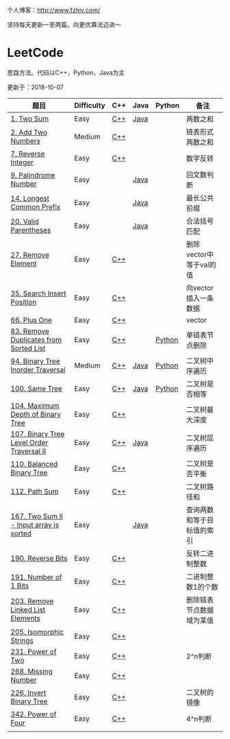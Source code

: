 个人博客：http://www.fzhiy.com/

坚持每天更新一至两篇。向更优算法迈进～

# LeetCode
思路方法。代码以C++，Python，Java为主

更新于：2018-10-07


| 题目                                                         | Difficulty | C++                                                          | Java                                                         | Python                                                       | 备注                       |
| ------------------------------------------------------------ | ---------- | ------------------------------------------------------------ | ------------------------------------------------------------ | ------------------------------------------------------------ | -------------------------- |
| [1. Two Sum](https://leetcode.com/problems/two-sum/description/) | Easy       | [C++](https://github.com/fengzhiyugithub/LeetCode/blob/master/Directory/1.%20Two%20Sum/Solution.cpp) | [Java](https://github.com/fengzhiyugithub/LeetCode/blob/master/Directory/1.%20Two%20Sum/Solution.java) |                                                              | 两数之和                   |
| [2. Add Two   Numbers](https://leetcode.com/problems/add-two-numbers/description/) | Medium     | [C++](https://github.com/fengzhiyugithub/LeetCode/blob/master/Directory/2.%20Add%20Two%20Numbers/Solution.cpp) |                                                              |                                                              | 链表形式两数之和           |
| [7. Reverse   Integer](https://leetcode.com/problems/reverse-integer/description/) | Easy       | [C++](https://github.com/fengzhiyugithub/LeetCode/blob/master/Directory/7.%20Reverse%20Integer/Solution.cpp) |                                                              |                                                              | 数字反转                   |
| [9.   Palindrome Number](https://leetcode.com/problems/palindrome-number/description/) | Easy       |                                                              | [Java](https://github.com/fengzhiyugithub/LeetCode/blob/master/Directory/9.%20Palindrome%20Number/Solution.java) |                                                              | 回文数判断                 |
| [14.   Longest Common Prefix](https://leetcode.com/problems/longest-common-prefix/description/) | Easy       |                                                              | [Java](https://github.com/fengzhiyugithub/LeetCode/blob/master/Directory/14.%20Longest%20Common%20Prefix/Solution.java) |                                                              | 最长公共前缀               |
| [20. Valid   Parentheses](https://leetcode.com/problems/valid-parentheses/description/) | Easy       |                                                              | [Java](https://github.com/fengzhiyugithub/LeetCode/blob/master/Directory/20.%20Valid%20Parentheses/Solution.java) |                                                              | 合法括号匹配               |
| [27. Remove   Element](https://leetcode.com/problems/remove-element/description/) | Easy       | [C++](https://github.com/fengzhiyugithub/LeetCode/blob/master/Directory/27.%20Remove%20Element/Solution.cpp) |                                                              |                                                              | 删除vector中等于val的值    |
| [35.   Search Insert Position](https://leetcode.com/problems/search-insert-position/description/) | Easy       | [C++](https://github.com/fengzhiyugithub/LeetCode/blob/master/Directory/35.%20Search%20Insert%20Position/Solution.cpp) |                                                              |                                                              | 向vector插入一条数据       |
| [66. Plus One](https://leetcode.com/problems/plus-one/description/) | Easy       | [C++](https://github.com/fengzhiyugithub/LeetCode/blob/master/Directory/66.%20Plus%20One/Solution.cpp) |                                                              |                                                              | vector                     |
| [83.   Remove Duplicates from Sorted List](https://leetcode.com/problems/remove-duplicates-from-sorted-list/description/) | Easy       | [C++](https://github.com/fengzhiyugithub/LeetCode/blob/master/Directory/83.%20Remove%20Duplicates%20from%20Sorted%20List/Solution.cpp) |                                                              | [Python](https://github.com/fengzhiyugithub/LeetCode/blob/master/Directory/83.%20Remove%20Duplicates%20from%20Sorted%20List/Solution.py) | 单链表节点删除             |
| [94.   Binary Tree Inorder Traversal](https://leetcode.com/problems/binary-tree-inorder-traversal/description/) | Medium     | [C++](https://github.com/fengzhiyugithub/LeetCode/blob/master/Directory/94.%20Binary%20Tree%20Inorder%20Traversal/Solution.cpp) | [Java](https://github.com/fengzhiyugithub/LeetCode/blob/master/Directory/94.%20Binary%20Tree%20Inorder%20Traversal/Solution.java) | [Python](https://github.com/fengzhiyugithub/LeetCode/blob/master/Directory/94.%20Binary%20Tree%20Inorder%20Traversal/Solution.py) | 二叉树中序遍历             |
| [100. Same Tree](https://leetcode.com/problems/same-tree/description/) | Easy       | [C++](https://github.com/fengzhiyugithub/LeetCode/blob/master/Directory/100.%20Same%20Tree/Solution.cpp) | [Java](https://github.com/fengzhiyugithub/LeetCode/blob/master/Directory/100.%20Same%20Tree/Solution.java) | [Python](https://github.com/fengzhiyugithub/LeetCode/blob/master/Directory/100.%20Same%20Tree/Solution.py) | 二叉树是否相等             |
| [104.   Maximum Depth of Binary Tree](https://leetcode.com/problems/maximum-depth-of-binary-tree/description/) | Easy       | [C++](https://github.com/fengzhiyugithub/LeetCode/blob/master/Directory/104.%20Maximum%20Depth%20of%20Binary%20Tree/Solution.cpp) |                                                              |                                                              | 二叉树最大深度             |
| [107.   Binary Tree Level Order Traversal II](https://leetcode.com/problems/binary-tree-level-order-traversal-ii/description/) | Easy       | [C++](https://github.com/fengzhiyugithub/LeetCode/blob/master/Directory/107.%20Binary%20Tree%20Level%20Order%20Traversal%20II/Solution.cpp) | [Java](https://github.com/fengzhiyugithub/LeetCode/blob/master/Directory/107.%20Binary%20Tree%20Level%20Order%20Traversal%20II/Solution.java) |                                                              | 二叉树层序遍历             |
| [110.   Balanced Binary Tree](https://leetcode.com/problems/balanced-binary-tree/description/) | Easy       | [C++](https://github.com/fengzhiyugithub/LeetCode/blob/master/Directory/110.%20Balanced%20Binary%20Tree/Solution.cpp) |                                                              |                                                              | 二叉树是否平衡             |
| [112. Path Sum](https://leetcode.com/problems/path-sum/description/) | Easy       | [C++](https://github.com/fengzhiyugithub/LeetCode/blob/master/Directory/112.%20Path%20Sum/Solution.cpp) |                                                              |                                                              | 二叉树路径和               |
| [167.   Two Sum II - Input array is sorted](https://leetcode.com/problems/two-sum-ii-input-array-is-sorted/description/) | Easy       |                                                              | [Java](https://github.com/fengzhiyugithub/LeetCode/blob/master/Directory/167.%20Two%20Sum%20II%20-%20Input%20array%20is%20sorted/Solution.java) |                                                              | 查询两数和等于目标值的索引 |
| [190. Reverse Bits](https://leetcode.com/problems/reverse-bits/description/) | Easy       | [C++](https://github.com/fengzhiyugithub/LeetCode/blob/master/Directory/190.%20Reverse%20Bits/Solution.cpp) |                                                              |                                                              | 反转二进制整数             |
| [191. Number of 1 Bits](https://leetcode.com/problems/number-of-1-bits/description/) | Easy       | [C++](https://github.com/fengzhiyugithub/LeetCode/blob/master/Directory/191.%20Number%20of%201%20Bits/Solution.cpp) |                                                              |                                                              | 二进制整数1的个数          |
| [203.   Remove Linked List Elements](https://leetcode.com/problems/remove-linked-list-elements/description/) | Easy       | [C++](https://github.com/fengzhiyugithub/LeetCode/blob/master/Directory/203.%20Remove%20Linked%20List%20Elements/Solution.cpp) |                                                              |                                                              | 删除链表节点数据域为某值   |
| [205.   Isomorphic Strings](https://leetcode.com/problems/isomorphic-strings/description/) | Easy       | [C++](https://github.com/fengzhiyugithub/LeetCode/blob/master/Directory/205.%20Isomorphic%20Strings/Solution.cpp) |                                                              |                                                              |                            |
| [231. Power of   Two](https://leetcode.com/problems/power-of-two/description/) | Easy       | [C++](https://github.com/fengzhiyugithub/LeetCode/blob/master/Directory/231.%20Power%20of%20Two/Solution.cpp) |                                                              |                                                              | 2^n判断                    |
| [268. Missing   Number](https://leetcode.com/problems/missing-number/description/) | Easy       | [C++](https://github.com/fengzhiyugithub/LeetCode/blob/master/Directory/268.%20Missing%20Number/Solution.cpp) |                                                              |                                                              |                            |
| [226.   Invert Binary Tree](https://leetcode.com/problems/invert-binary-tree/description/) | Easy       | [C++](https://github.com/fengzhiyugithub/LeetCode/blob/master/Directory/226.%20Invert%20Binary%20Tree/Solution.cpp) |                                                              |                                                              | 二叉树的镜像               |
| [342. Power of   Four](https://leetcode.com/problems/power-of-four/description/) | Easy       | [C++](https://github.com/fengzhiyugithub/LeetCode/blob/master/Directory/342.%20Power%20of%20Four/Solution.cpp) |                                                              |                                                              | 4^n判断                    |
|                                                              |            |                                                              |                                                              |                                                              |                            |



